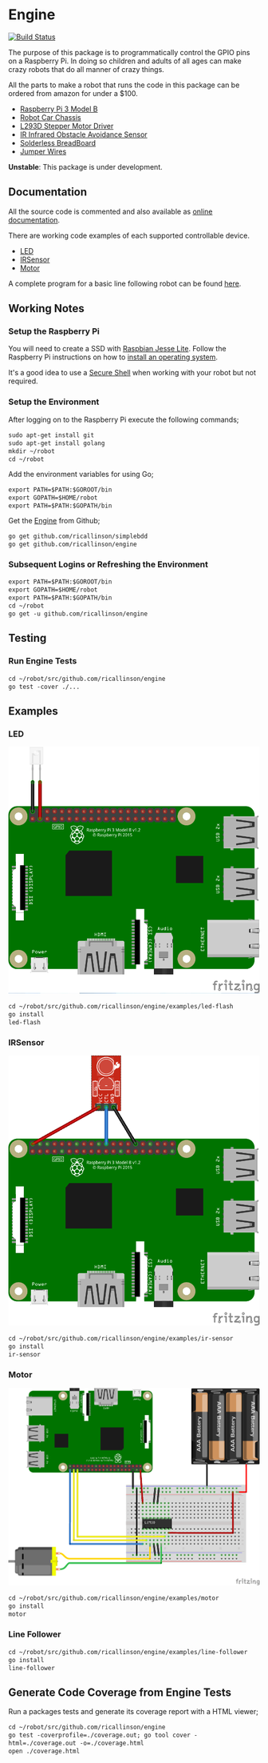 # Engine

[![Build Status](https://travis-ci.org/ricallinson/engine.svg?branch=master)](https://travis-ci.org/ricallinson/engine)

The purpose of this package is to programmatically control the GPIO pins on a Raspberry Pi. In doing so children and adults of all ages can make crazy robots that do all manner of crazy things.

All the parts to make a robot that runs the code in this package can be ordered from amazon for under a $100.

* [Raspberry Pi 3 Model B](https://www.amazon.com/gp/product/B01EW3QU22/ref=oh_aui_detailpage_o02_s00?ie=UTF8&psc=1)
* [Robot Car Chassis](https://www.amazon.com/gp/product/B01LXY7CM3/ref=oh_aui_detailpage_o04_s00?ie=UTF8&psc=1)
* [L293D Stepper Motor Driver](https://www.amazon.com/gp/product/B00ODQM8KC/ref=oh_aui_detailpage_o03_s00?ie=UTF8&psc=1)
* [IR Infrared Obstacle Avoidance Sensor](https://www.amazon.com/gp/product/B01I57HIJ0/ref=oh_aui_detailpage_o04_s00?ie=UTF8&psc=1)
* [Solderless BreadBoard](https://www.amazon.com/gp/product/B01258UZMC/ref=oh_aui_detailpage_o01_s00?ie=UTF8&psc=1)
* [Jumper Wires](https://www.amazon.com/gp/product/B01EV70C78/ref=oh_aui_detailpage_o01_s00?ie=UTF8&psc=1)

__Unstable__: This package is under development.

## Documentation

All the source code is commented and also available as [online documentation](https://godoc.org/github.com/ricallinson/engine).

There are working code examples of each supported controllable device.

* [LED](https://github.com/ricallinson/engine/blob/master/examples/led-flash/main.go)
* [IRSensor](https://github.com/ricallinson/engine/blob/master/examples/ir-sensor/main.go)
* [Motor](https://github.com/ricallinson/engine/blob/master/examples/motor/main.go)

A complete program for a basic line following robot can be found [here](https://github.com/ricallinson/engine/blob/master/examples/line-follower/main.go).

## Working Notes

### Setup the Raspberry Pi

You will need to create a SSD with [Raspbian Jesse Lite](https://www.raspberrypi.org/downloads/raspbian/). Follow the Raspberry Pi instructions on how to [install an operating system](https://www.raspberrypi.org/documentation/installation/installing-images/README.md).

It's a good idea to use a [Secure Shell](https://www.raspberrypi.org/documentation/remote-access/ssh/) when working with your robot but not required.

### Setup the Environment

After logging on to the Raspberry Pi execute the following commands;

	sudo apt-get install git
	sudo apt-get install golang
	mkdir ~/robot
	cd ~/robot

Add the environment variables for using Go;
	
	export PATH=$PATH:$GOROOT/bin
	export GOPATH=$HOME/robot
	export PATH=$PATH:$GOPATH/bin

Get the [Engine](https://github.com/ricallinson/engine) from Github;

	go get github.com/ricallinson/simplebdd
	go get github.com/ricallinson/engine

### Subsequent Logins or Refreshing the Environment

	export PATH=$PATH:$GOROOT/bin
	export GOPATH=$HOME/robot
	export PATH=$PATH:$GOPATH/bin
	cd ~/robot
	go get -u github.com/ricallinson/engine

## Testing

### Run Engine Tests

	cd ~/robot/src/github.com/ricallinson/engine
	go test -cover ./...

## Examples

### LED

![Wiring diagram](https://raw.githubusercontent.com/ricallinson/engine/master/examples/led-flash/led-flash_bb.png)

	cd ~/robot/src/github.com/ricallinson/engine/examples/led-flash
	go install
	led-flash

### IRSensor

![Wiring diagram](https://raw.githubusercontent.com/ricallinson/engine/master/examples/ir-sensor/ir-sensor_bb.png)

	cd ~/robot/src/github.com/ricallinson/engine/examples/ir-sensor
	go install
	ir-sensor

### Motor

![Wiring diagram](https://raw.githubusercontent.com/ricallinson/engine/master/examples/motor/motor_bb.png)

	cd ~/robot/src/github.com/ricallinson/engine/examples/motor
	go install
	motor

### Line Follower

	cd ~/robot/src/github.com/ricallinson/engine/examples/line-follower
	go install
	line-follower

## Generate Code Coverage from Engine Tests

Run a packages tests and generate its coverage report with a HTML viewer;

	cd ~/robot/src/github.com/ricallinson/engine
	go test -coverprofile=./coverage.out; go tool cover -html=./coverage.out -o=./coverage.html
	open ./coverage.html
